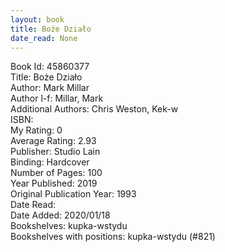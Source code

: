 ```yaml
---
layout: book
title: Boże Działo
date_read: None
---
```


Book Id: 45860377<br />
Title: Boże Działo<br />
Author: Mark Millar<br />
Author l-f: Millar, Mark<br />
Additional Authors: Chris Weston, Kek-w<br />
ISBN: <br />
My Rating: 0<br />
Average Rating: 2.93<br />
Publisher: Studio Lain<br />
Binding: Hardcover<br />
Number of Pages: 100<br />
Year Published: 2019<br />
Original Publication Year: 1993<br />
Date Read: <br />
Date Added: 2020/01/18<br />
Bookshelves: kupka-wstydu<br />
Bookshelves with positions: kupka-wstydu (#821)<br />

